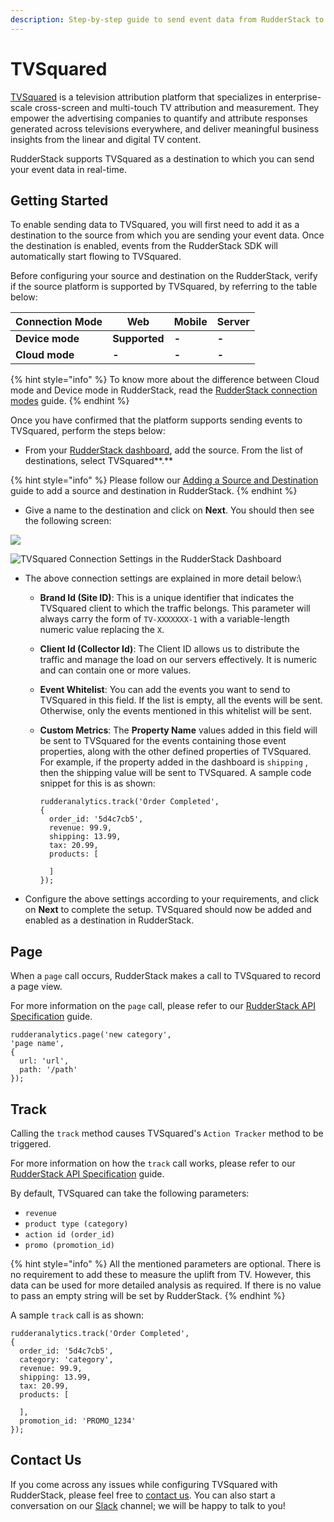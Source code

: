 ```yaml
---
description: Step-by-step guide to send event data from RudderStack to TVSquared.
---
```


# TVSquared

[TVSquared](https://tvsquared.com) is a television attribution platform that specializes in enterprise-scale cross-screen and multi-touch TV attribution and measurement. They empower the advertising companies to quantify and attribute responses generated across televisions everywhere, and deliver meaningful business insights from the linear and digital TV content.

RudderStack supports TVSquared as a destination to which you can send your event data in real-time.

## Getting Started

To enable sending data to TVSquared, you will first need to add it as a destination to the source from which you are sending your event data. Once the destination is enabled, events from the RudderStack SDK will automatically start flowing to TVSquared. 

Before configuring your source and destination on the RudderStack, verify if the source platform is supported by TVSquared, by referring to the table below:

| **Connection Mode** | **Web**       | **Mobile** | **Server** |
| ------------------- | ------------- | ---------- | ---------- |
| **Device mode**     | **Supported** | **-**      | **-**      |
| **Cloud mode**      | **-**         | **-**      | **-**      |

{% hint style="info" %}
To know more about the difference between Cloud mode and Device mode in RudderStack, read the [RudderStack connection modes](https://docs.rudderstack.com/get-started/rudderstack-connection-modes) guide.
{% endhint %}

Once you have confirmed that the platform supports sending events to TVSquared, perform the steps below:

* From your [RudderStack dashboard](https://app.rudderlabs.com), add the source. From the list of destinations, select TVSquared**.**

{% hint style="info" %}
Please follow our [Adding a Source and Destination](https://docs.rudderstack.com/getting-started/adding-source-and-destination-rudderstack) guide to add a source and destination in RudderStack.
{% endhint %}

* Give a name to the destination and click on **Next**. You should then see the following screen:

![](<../../.gitbook/assets/image (73).png>)

![TVSquared Connection Settings in the RudderStack Dashboard](<../../.gitbook/assets/image (34).png>)

* The above connection settings are explained in more detail below:\

  * **Brand Id (Site ID)**: This is a unique identifier that indicates the TVSquared client to which the traffic belongs. This parameter will always carry the form of `TV-XXXXXXX-1` with a variable-length numeric value replacing the `X`.
  * **Client Id (Collector Id)**: The Client ID allows us to distribute the traffic and manage the load on our servers effectively. It is numeric and can contain one or more values.
  * **Event Whitelist**: You can add the events you want to send to TVSquared in this field. If the list is empty, all the events will be sent. Otherwise, only the events mentioned in this whitelist will be sent.
  *   **Custom Metrics**: The **Property Name** values added in this field will be sent to TVSquared for the events containing those event properties, along with the other defined properties of TVSquared. For example, if the property added in the dashboard is `shipping` , then the shipping value will be sent to TVSquared. A sample code snippet for this is as shown:

      ```
      rudderanalytics.track('Order Completed',
      {
        order_id: '5d4c7cb5',
        revenue: 99.9,
        shipping: 13.99,
        tax: 20.99,
        products: [
          
        ]
      });
      ```


* Configure the above settings according to your requirements, and click on **Next** to complete the setup. TVSquared should now be added and enabled as a destination in RudderStack.

## Page

When a `page` call occurs, RudderStack makes a call to TVSquared to record a page view. 

For more information on the `page` call, please refer to our [RudderStack API Specification](https://docs.rudderstack.com/rudderstack-api-spec) guide.

```
rudderanalytics.page('new category',
'page name',
{
  url: 'url',
  path: '/path'
});
```

## Track

Calling the `track` method causes TVSquared's  `Action Tracker` method to be triggered.

For more information on how the `track` call works, please refer to our [RudderStack API Specification](https://docs.rudderstack.com/rudderstack-api-spec) guide.

By default, TVSquared can take the following parameters:

* `revenue`
* `product type (category)`
* `action id (order_id)`
* `promo (promotion_id)`

{% hint style="info" %}
All the mentioned parameters are optional. There is no requirement to add these to measure the uplift from TV. However, this data can be used for more detailed analysis as required. If there is no value to pass an empty string will be set by RudderStack.
{% endhint %}

A sample `track` call is as shown:

```
rudderanalytics.track('Order Completed',
{
  order_id: '5d4c7cb5',
  category: 'category',
  revenue: 99.9,
  shipping: 13.99,
  tax: 20.99,
  products: [
    
  ],
  promotion_id: 'PROMO_1234'
});
```

## Contact Us

If you come across any issues while configuring TVSquared with RudderStack, please feel free to [contact us](mailto:%20docs@rudderstack.com). You can also start a conversation on our [Slack](https://resources.rudderstack.com/join-rudderstack-slack) channel; we will be happy to talk to you!





